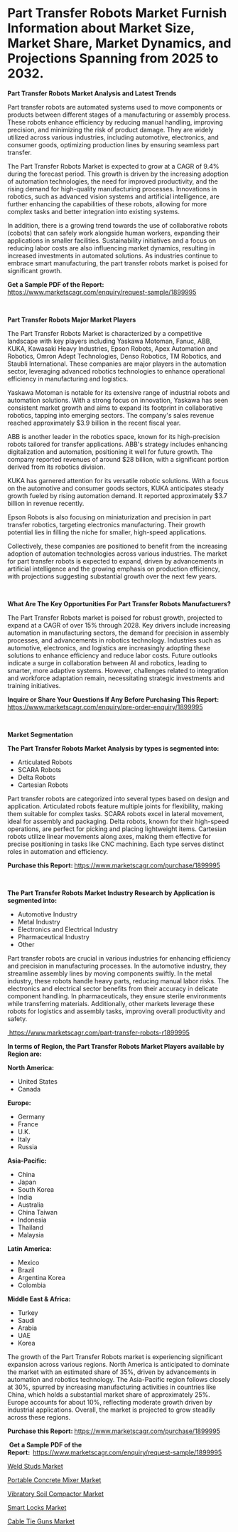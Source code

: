 <p><h1>Part Transfer Robots Market Furnish Information about Market Size, Market Share, Market Dynamics, and Projections Spanning from 2025 to 2032.</h1></p><p><strong>Part Transfer Robots Market Analysis and Latest Trends</strong></p>
<p><p>Part transfer robots are automated systems used to move components or products between different stages of a manufacturing or assembly process. These robots enhance efficiency by reducing manual handling, improving precision, and minimizing the risk of product damage. They are widely utilized across various industries, including automotive, electronics, and consumer goods, optimizing production lines by ensuring seamless part transfer.</p><p>The Part Transfer Robots Market is expected to grow at a CAGR of 9.4% during the forecast period. This growth is driven by the increasing adoption of automation technologies, the need for improved productivity, and the rising demand for high-quality manufacturing processes. Innovations in robotics, such as advanced vision systems and artificial intelligence, are further enhancing the capabilities of these robots, allowing for more complex tasks and better integration into existing systems.</p><p>In addition, there is a growing trend towards the use of collaborative robots (cobots) that can safely work alongside human workers, expanding their applications in smaller facilities. Sustainability initiatives and a focus on reducing labor costs are also influencing market dynamics, resulting in increased investments in automated solutions. As industries continue to embrace smart manufacturing, the part transfer robots market is poised for significant growth.</p></p>
<p><strong>Get a Sample PDF of the Report:&nbsp;</strong> <a href="https://www.marketscagr.com/enquiry/request-sample/1899995?utm_campaign=2114&utm_medium=2&utm_source=Github&utm_content=ia&utm_term=11042025&utm_id=part-transfer-robots">https://www.marketscagr.com/enquiry/request-sample/1899995</a></p>
<p>&nbsp;</p>
<p><strong>Part Transfer Robots Major Market Players</strong></p>
<p><p>The Part Transfer Robots Market is characterized by a competitive landscape with key players including Yaskawa Motoman, Fanuc, ABB, KUKA, Kawasaki Heavy Industries, Epson Robots, Apex Automation and Robotics, Omron Adept Technologies, Denso Robotics, TM Robotics, and Staubli International. These companies are major players in the automation sector, leveraging advanced robotics technologies to enhance operational efficiency in manufacturing and logistics.</p><p>Yaskawa Motoman is notable for its extensive range of industrial robots and automation solutions. With a strong focus on innovation, Yaskawa has seen consistent market growth and aims to expand its footprint in collaborative robotics, tapping into emerging sectors. The company's sales revenue reached approximately $3.9 billion in the recent fiscal year.</p><p>ABB is another leader in the robotics space, known for its high-precision robots tailored for transfer applications. ABB's strategy includes enhancing digitalization and automation, positioning it well for future growth. The company reported revenues of around $28 billion, with a significant portion derived from its robotics division.</p><p>KUKA has garnered attention for its versatile robotic solutions. With a focus on the automotive and consumer goods sectors, KUKA anticipates steady growth fueled by rising automation demand. It reported approximately $3.7 billion in revenue recently.</p><p>Epson Robots is also focusing on miniaturization and precision in part transfer robotics, targeting electronics manufacturing. Their growth potential lies in filling the niche for smaller, high-speed applications.</p><p>Collectively, these companies are positioned to benefit from the increasing adoption of automation technologies across various industries. The market for part transfer robots is expected to expand, driven by advancements in artificial intelligence and the growing emphasis on production efficiency, with projections suggesting substantial growth over the next few years.</p></p>
<p>&nbsp;</p>
<p><strong>What Are The Key Opportunities For Part Transfer Robots Manufacturers?</strong></p>
<p><p>The Part Transfer Robots market is poised for robust growth, projected to expand at a CAGR of over 15% through 2028. Key drivers include increasing automation in manufacturing sectors, the demand for precision in assembly processes, and advancements in robotics technology. Industries such as automotive, electronics, and logistics are increasingly adopting these solutions to enhance efficiency and reduce labor costs. Future outlooks indicate a surge in collaboration between AI and robotics, leading to smarter, more adaptive systems. However, challenges related to integration and workforce adaptation remain, necessitating strategic investments and training initiatives.</p></p>
<p><strong>Inquire or Share Your Questions If Any Before Purchasing This Report:</strong> <a href="https://www.marketscagr.com/enquiry/pre-order-enquiry/1899995?utm_campaign=2114&utm_medium=2&utm_source=Github&utm_content=ia&utm_term=11042025&utm_id=part-transfer-robots">https://www.marketscagr.com/enquiry/pre-order-enquiry/1899995</a></p>
<p>&nbsp;</p>
<p><strong>Market Segmentation</strong></p>
<p><strong>The Part Transfer Robots Market Analysis by types is segmented into:</strong></p>
<p><ul><li>Articulated Robots</li><li>SCARA Robots</li><li>Delta Robots</li><li>Cartesian Robots</li></ul></p>
<p><p>Part transfer robots are categorized into several types based on design and application. Articulated robots feature multiple joints for flexibility, making them suitable for complex tasks. SCARA robots excel in lateral movement, ideal for assembly and packaging. Delta robots, known for their high-speed operations, are perfect for picking and placing lightweight items. Cartesian robots utilize linear movements along axes, making them effective for precise positioning in tasks like CNC machining. Each type serves distinct roles in automation and efficiency.</p></p>
<p><strong>Purchase this Report:&nbsp;</strong><a href="https://www.marketscagr.com/purchase/1899995?utm_campaign=2114&utm_medium=2&utm_source=Github&utm_content=ia&utm_term=11042025&utm_id=part-transfer-robots">https://www.marketscagr.com/purchase/1899995</a></p>
<p>&nbsp;</p>
<p><strong>The Part Transfer Robots Market Industry Research by Application is segmented into:</strong></p>
<p><ul><li>Automotive Industry</li><li>Metal Industry</li><li>Electronics and Electrical Industry</li><li>Pharmaceutical Industry</li><li>Other</li></ul></p>
<p><p>Part transfer robots are crucial in various industries for enhancing efficiency and precision in manufacturing processes. In the automotive industry, they streamline assembly lines by moving components swiftly. In the metal industry, these robots handle heavy parts, reducing manual labor risks. The electronics and electrical sector benefits from their accuracy in delicate component handling. In pharmaceuticals, they ensure sterile environments while transferring materials. Additionally, other markets leverage these robots for logistics and assembly tasks, improving overall productivity and safety.</p></p>
<p><a href="https://www.marketscagr.com/part-transfer-robots-r1899995?utm_campaign=2114&utm_medium=2&utm_source=Github&utm_content=ia&utm_term=11042025&utm_id=part-transfer-robots">&nbsp;https://www.marketscagr.com/part-transfer-robots-r1899995</a></p>
<p><strong>In terms of Region, the Part Transfer Robots Market Players available by Region are:</strong></p>
<p>
    <p> <strong> North America: </strong>
        <ul>
            <li>United States</li>
            <li>Canada</li>
        </ul>
        </p> 
    <p> <strong> Europe: </strong>
        <ul>
            <li>Germany</li>
            <li>France</li>
            <li>U.K.</li>
            <li>Italy</li>
            <li>Russia</li>
        </ul>
        </p> 
    <p> <strong> Asia-Pacific: </strong>
        <ul>
            <li>China</li>
            <li>Japan</li>
            <li>South Korea</li>
            <li>India</li>
            <li>Australia</li>
            <li>China Taiwan</li>
            <li>Indonesia</li>
            <li>Thailand</li>
            <li>Malaysia</li>
        </ul>
        </p> 
    <p> <strong> Latin America: </strong>
        <ul>
            <li>Mexico</li>
            <li>Brazil</li>
            <li>Argentina Korea</li>
            <li>Colombia</li>
        </ul>
        </p> 
    <p> <strong> Middle East & Africa: </strong>
        <ul>
            <li>Turkey</li>
            <li>Saudi</li>
            <li>Arabia</li>
            <li>UAE</li>
            <li>Korea</li>
        </ul>
    </p>
    </p>
<p><p>The growth of the Part Transfer Robots market is experiencing significant expansion across various regions. North America is anticipated to dominate the market with an estimated share of 35%, driven by advancements in automation and robotics technology. The Asia-Pacific region follows closely at 30%, spurred by increasing manufacturing activities in countries like China, which holds a substantial market share of approximately 25%. Europe accounts for about 10%, reflecting moderate growth driven by industrial applications. Overall, the market is projected to grow steadily across these regions.</p></p>
<p><strong>Purchase this Report: </strong><a href="https://www.marketscagr.com/purchase/1899995?utm_campaign=2114&utm_medium=2&utm_source=Github&utm_content=ia&utm_term=11042025&utm_id=part-transfer-robots">https://www.marketscagr.com/purchase/1899995</a></p>
<p>&nbsp;<strong>Get a Sample PDF of the Report:&nbsp;&nbsp;</strong><a href="https://www.marketscagr.com/enquiry/request-sample/1899995?utm_campaign=2114&utm_medium=2&utm_source=Github&utm_content=ia&utm_term=11042025&utm_id=part-transfer-robots">https://www.marketscagr.com/enquiry/request-sample/1899995</a></p>
<p><strong></strong></p>
<p><p><a href="https://github.com/cachaskluwe/Market-Research-Report-List-1/blob/main/weld-studs-market.md?utm_campaign=2114&utm_medium=2&utm_source=Github&utm_content=ia&utm_term=11042025&utm_id=part-transfer-robots">Weld Studs Market</a></p><p><a href="https://github.com/thanenegenqa/Market-Research-Report-List-1/blob/main/portable-concrete-mixer-market.md?utm_campaign=2114&utm_medium=2&utm_source=Github&utm_content=ia&utm_term=11042025&utm_id=part-transfer-robots">Portable Concrete Mixer Market</a></p><p><a href="https://github.com/cobinaydin13/Market-Research-Report-List-1/blob/main/vibratory-soil-compactor-market.md?utm_campaign=2114&utm_medium=2&utm_source=Github&utm_content=ia&utm_term=11042025&utm_id=part-transfer-robots">Vibratory Soil Compactor Market</a></p><p><a href="https://github.com/mehakmiamid1/Market-Research-Report-List-1/blob/main/smart-locks-market.md?utm_campaign=2114&utm_medium=2&utm_source=Github&utm_content=ia&utm_term=11042025&utm_id=part-transfer-robots">Smart Locks Market</a></p><p><a href="https://github.com/osamhcombre/Market-Research-Report-List-1/blob/main/cable-tie-guns-market.md?utm_campaign=2114&utm_medium=2&utm_source=Github&utm_content=ia&utm_term=11042025&utm_id=part-transfer-robots">Cable Tie Guns Market</a></p></p>